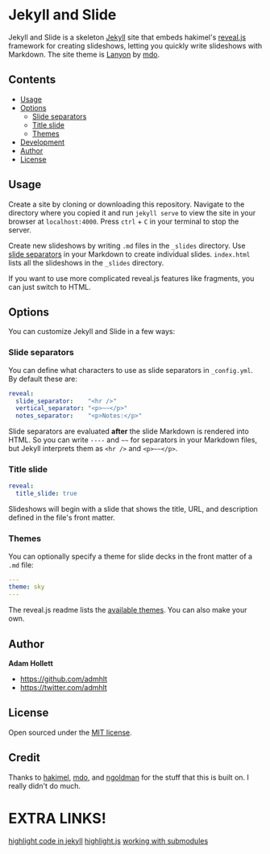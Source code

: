 # Jekyll and Slide

Jekyll and Slide is a skeleton [Jekyll](http://jekyllrb.com) site that embeds hakimel's [reveal.js](//github.com/hakimel/reveal.js) framework for creating slideshows, letting you quickly write slideshows with Markdown. The site theme is [Lanyon](//github.com/poole/lanyon) by [mdo](//github.com/mdo).

## Contents

-   [Usage](#usage)
-   [Options](#options)
    -   [Slide separators](#slide-separators)
    -   [Title slide](#title-slide)
    -   [Themes](#themes)
-   [Development](#development)
-   [Author](#author)
-   [License](#license)

## Usage

Create a site by cloning or downloading this repository. Navigate to the directory where you copied it and run `jekyll serve` to view the site in your browser at `localhost:4000`. Press `ctrl` + `C` in your terminal to stop the server.

Create new slideshows by writing `.md` files in the `_slides` directory. Use [slide separators](#slide-separators) in your Markdown to create individual slides. `index.html` lists all the slideshows in the `_slides` directory.

If you want to use more complicated reveal.js features like fragments, you can just switch to HTML.

## Options

You can customize Jekyll and Slide in a few ways:

### Slide separators

You can define what characters to use as slide separators in `_config.yml`. By default these are:

```yaml
reveal:
  slide_separator:    "<hr />"
  vertical_separator: "<p>~~</p>"
  notes_separator:    "<p>Notes:</p>"
```

Slide separators are evaluated **after** the slide Markdown is rendered into HTML. So you can write `----` and `~~` for separators in your Markdown files, but Jekyll interprets them as `<hr />` and `<p>~~</p>`.

### Title slide

```yaml
reveal:
  title_slide: true
```

Slideshows will begin with a slide that shows the title, URL, and description defined in the file's front matter.

### Themes

You can optionally specify a theme for slide decks in the front matter of a `.md` file:

```yaml
---
theme: sky
---
```

The reveal.js readme lists the [available themes](//github.com/hakimel/reveal.js#theming). You can also make your own.

## Author

**Adam Hollett**

-   <https://github.com/admhlt>
-   <https://twitter.com/admhlt>

## License

Open sourced under the [MIT license](LICENSE.md).

## Credit

Thanks to [hakimel](//github.com/hakimel), [mdo](//github.com/mdo), and [ngoldman](//github.com/ngoldman) for the stuff that this is built on. I really didn't do much.

# EXTRA LINKS!

[highlight code in jekyll](http://www.vishalsinha.in/2017/04/23/highlight-code-jekyll.html)
[highlight.js](https://highlightjs.org/usage/)
[working with submodules](https://github.blog/2016-02-01-working-with-submodules/)
